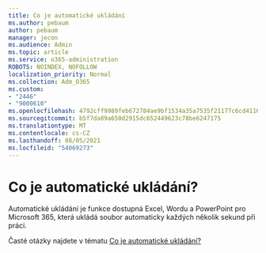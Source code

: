 ```yaml
---
title: Co je automatické ukládání
ms.author: pebaum
author: pebaum
manager: jecon
ms.audience: Admin
ms.topic: article
ms.service: o365-administration
ROBOTS: NOINDEX, NOFOLLOW
localization_priority: Normal
ms.collection: Adm_O365
ms.custom:
- "2446"
- "9000610"
ms.openlocfilehash: 4792cff9989feb672784ae9bf1534a35a7535f21177c6cd41169796536fb41ce
ms.sourcegitcommit: b5f7da89a650d2915dc652449623c78be6247175
ms.translationtype: MT
ms.contentlocale: cs-CZ
ms.lasthandoff: 08/05/2021
ms.locfileid: "54069273"
---
```

# <a name="what-is-autosave"></a>Co je automatické ukládání?

Automatické ukládání je funkce dostupná Excel, Wordu a PowerPoint pro Microsoft 365, která ukládá soubor automaticky každých několik sekund při práci. 

Časté otázky najdete v tématu [Co je automatické ukládání?](https://support.office.com/article/6d6bd723-ebfd-4e40-b5f6-ae6e8088f7a5)